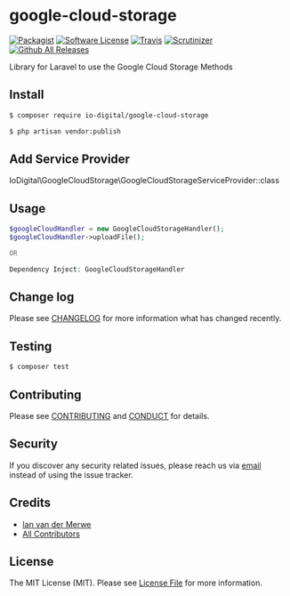 # google-cloud-storage

[![Packagist](https://img.shields.io/packagist/v/io-digital/google-cloud-storage.svg)]()
[![Software License][ico-license]](LICENSE.md)
[![Travis](https://img.shields.io/travis/io-digital/google-cloud-storage.svg)]()
[![Scrutinizer](https://img.shields.io/scrutinizer/g/io-digital/google-cloud-storage.svg)]()
[![Github All Releases](https://img.shields.io/github/downloads/io-digital/google-cloud-storage/total.svg)]()

Library for Laravel to use the Google Cloud Storage Methods

## Install

``` bash
$ composer require io-digital/google-cloud-storage

$ php artisan vendor:publish
```

## Add Service Provider

IoDigital\GoogleCloudStorage\GoogleCloudStorageServiceProvider::class

## Usage

``` php
$googleCloudHandler = new GoogleCloudStorageHandler();
$googleCloudHandler->uploadFile();

OR

Dependency Inject: GoogleCloudStorageHandler
```

## Change log

Please see [CHANGELOG](CHANGELOG.md) for more information what has changed recently.

## Testing

``` bash
$ composer test
```

## Contributing

Please see [CONTRIBUTING](CONTRIBUTING.md) and [CONDUCT](CONDUCT.md) for details.

## Security

If you discover any security related issues, please reach us via [email](devops@io.co.za) instead of using the issue tracker.

## Credits

- [Ian van der Merwe](https://github.com/ianvdmerwe)
- [All Contributors][link-contributors]

## License

The MIT License (MIT). Please see [License File](LICENSE.md) for more information.

[ico-version]: https://img.shields.io/packagist/v/:vendor/:package_name.svg?style=flat-square
[ico-license]: https://img.shields.io/badge/license-MIT-brightgreen.svg?style=flat-square
[ico-travis]: https://img.shields.io/travis/:vendor/:package_name/master.svg?style=flat-square
[ico-scrutinizer]: https://img.shields.io/scrutinizer/coverage/g/:vendor/:package_name.svg?style=flat-square
[ico-code-quality]: https://img.shields.io/scrutinizer/g/:vendor/:package_name.svg?style=flat-square
[ico-downloads]: https://img.shields.io/packagist/dt/:vendor/:package_name.svg?style=flat-square

[link-packagist]: https://packagist.org/packages/:vendor/:package_name
[link-travis]: https://travis-ci.org/:vendor/:package_name
[link-scrutinizer]: https://scrutinizer-ci.com/g/:vendor/:package_name/code-structure
[link-code-quality]: https://scrutinizer-ci.com/g/:vendor/:package_name
[link-downloads]: https://packagist.org/packages/:vendor/:package_name
[link-author]: https://github.com/:author_username
[link-contributors]: ../../contributors
